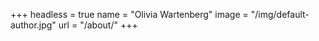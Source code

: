 +++
headless = true
name = "Olivia Wartenberg"
image = "/img/default-author.jpg"
url = "/about/"
+++
